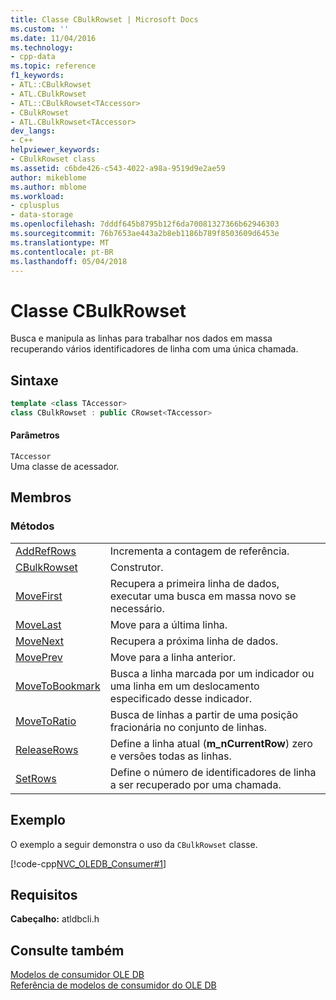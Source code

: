 ```yaml
---
title: Classe CBulkRowset | Microsoft Docs
ms.custom: ''
ms.date: 11/04/2016
ms.technology:
- cpp-data
ms.topic: reference
f1_keywords:
- ATL::CBulkRowset
- ATL.CBulkRowset
- ATL::CBulkRowset<TAccessor>
- CBulkRowset
- ATL.CBulkRowset<TAccessor>
dev_langs:
- C++
helpviewer_keywords:
- CBulkRowset class
ms.assetid: c6bde426-c543-4022-a98a-9519d9e2ae59
author: mikeblome
ms.author: mblome
ms.workload:
- cplusplus
- data-storage
ms.openlocfilehash: 7dddf645b8795b12f6da70081327366b62946303
ms.sourcegitcommit: 76b7653ae443a2b8eb1186b789f8503609d6453e
ms.translationtype: MT
ms.contentlocale: pt-BR
ms.lasthandoff: 05/04/2018
---
```

# <a name="cbulkrowset-class"></a>Classe CBulkRowset
Busca e manipula as linhas para trabalhar nos dados em massa recuperando vários identificadores de linha com uma única chamada.  
  
## <a name="syntax"></a>Sintaxe

```cpp
template <class TAccessor>  
class CBulkRowset : public CRowset<TAccessor>  
```  
  
#### <a name="parameters"></a>Parâmetros  
 `TAccessor`  
 Uma classe de acessador.  
  
## <a name="members"></a>Membros  
  
### <a name="methods"></a>Métodos  
  
|||  
|-|-|  
|[AddRefRows](../../data/oledb/cbulkrowset-addrefrows.md)|Incrementa a contagem de referência.|  
|[CBulkRowset](../../data/oledb/cbulkrowset-cbulkrowset.md)|Construtor.|  
|[MoveFirst](../../data/oledb/cbulkrowset-movefirst.md)|Recupera a primeira linha de dados, executar uma busca em massa novo se necessário.|  
|[MoveLast](../../data/oledb/cbulkrowset-movelast.md)|Move para a última linha.|  
|[MoveNext](../../data/oledb/cbulkrowset-movenext.md)|Recupera a próxima linha de dados.|  
|[MovePrev](../../data/oledb/cbulkrowset-moveprev.md)|Move para a linha anterior.|  
|[MoveToBookmark](../../data/oledb/cbulkrowset-movetobookmark.md)|Busca a linha marcada por um indicador ou uma linha em um deslocamento especificado desse indicador.|  
|[MoveToRatio](../../data/oledb/cbulkrowset-movetoratio.md)|Busca de linhas a partir de uma posição fracionária no conjunto de linhas.|  
|[ReleaseRows](../../data/oledb/cbulkrowset-releaserows.md)|Define a linha atual (**m_nCurrentRow**) zero e versões todas as linhas.|  
|[SetRows](../../data/oledb/cbulkrowset-setrows.md)|Define o número de identificadores de linha a ser recuperado por uma chamada.|  
  
## <a name="example"></a>Exemplo  
 O exemplo a seguir demonstra o uso da `CBulkRowset` classe.  
  
 [!code-cpp[NVC_OLEDB_Consumer#1](../../data/oledb/codesnippet/cpp/cbulkrowset-class_1.cpp)]  
  
## <a name="requirements"></a>Requisitos  
 **Cabeçalho:** atldbcli.h  
  
## <a name="see-also"></a>Consulte também  
 [Modelos de consumidor OLE DB](../../data/oledb/ole-db-consumer-templates-cpp.md)   
 [Referência de modelos de consumidor do OLE DB](../../data/oledb/ole-db-consumer-templates-reference.md)
